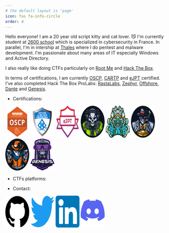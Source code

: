 ```yaml
---
# the default layout is 'page'
icon: fas fa-info-circle
order: 4
---
```


Hello everyone! I am a 20 year old script kitty and cat lover. 😼  I'm currently student at [2600 school](https://ecole2600.com/) which is specialized in cybersecurity in France. In parallel, I'm in intership at [Thales](https://www.thalesgroup.com/) where I do pentest and malware development. I'm passionate about many areas of IT especially Windows and Active Directory.

I also really like doing CTFs particularly on [Root Me](https://www.root-me.org/nuts7) and [Hack The Box](https://app.hackthebox.com/profile/428983).

In terms of certifications, I am currently [OSCP](https://www.credential.net/686f2429-9ff5-41c9-96f0-ddff36da4d1d), [CARTP](https://www.credential.net/bed78a6e-5045-40f0-b6d0-0ef12bcbf659) and [eJPT](https://verified.elearnsecurity.com/certificates/22f21296-0c5d-4ed2-9756-2afec4342845) certified. I've also completed Hack The Box ProLabs: [RastaLabs](https://www.linkedin.com/in/th%C3%A9o-chiles/overlay/1635518790726/single-media-viewer/?profileId=ACoAADT0-YEBqwHhA1HIRlRpqcjgpH9-PV3P86E), [Zephyr](https://www.linkedin.com/in/th%C3%A9o-chiles/overlay/1635516653561/single-media-viewer/?profileId=ACoAADT0-YEBqwHhA1HIRlRpqcjgpH9-PV3P86E), [Offshore](https://www.linkedin.com/in/th%C3%A9o-chiles/overlay/1635516655299/single-media-viewer/?profileId=ACoAADT0-YEBqwHhA1HIRlRpqcjgpH9-PV3P86E), [Dante](https://www.linkedin.com/in/th%C3%A9o-chiles/details/featured/1635516657103/single-media-viewer/?profileId=ACoAADT0-YEBqwHhA1HIRlRpqcjgpH9-PV3P86E) and [Genesis](https://www.linkedin.com/in/th%C3%A9o-chiles/details/featured/1635516651986/single-media-viewer/?profileId=ACoAADT0-YEBqwHhA1HIRlRpqcjgpH9-PV3P86E).

- Certifications:

<a alt="OSCP" href="https://www.credential.net/686f2429-9ff5-41c9-96f0-ddff36da4d1d"><img alt="OSCP" src="/assets/img/OSCP.png" height="100" width="75"/></a>
<a alt="CARTP" href="https://www.credential.net/bed78a6e-5045-40f0-b6d0-0ef12bcbf659"><img alt="CARTP" src="/assets/img/CARTP.png" height="100" width="75"/></a>
<a alt="eJPT" href="https://verified.elearnsecurity.com/certificates/22f21296-0c5d-4ed2-9756-2afec4342845"><img alt="eJPT" src="/assets/img/eJPT.png" height="100" width="75"/></a>
<a alt="RastaLabs" href="https://www.linkedin.com/in/th%C3%A9o-chiles/overlay/1635518790726/single-media-viewer/?profileId=ACoAADT0-YEBqwHhA1HIRlRpqcjgpH9-PV3P86E"><img alt="RastaLabs" src="/assets/img/RastaLabs.png" height="100" width="75"/></a>
<a alt="Zephyr" href="https://www.linkedin.com/in/th%C3%A9o-chiles/overlay/1635516653561/single-media-viewer/?profileId=ACoAADT0-YEBqwHhA1HIRlRpqcjgpH9-PV3P86E"><img alt="Zephyr" src="/assets/img/Zephyr.png" height="100" width="75"/></a>
<a alt="Offshore" href="https://www.linkedin.com/in/th%C3%A9o-chiles/overlay/1635516655299/single-media-viewer/?profileId=ACoAADT0-YEBqwHhA1HIRlRpqcjgpH9-PV3P86E"><img alt="Offshore" src="/assets/img/Offshore.png" height="100" width="75"/></a>
<a alt="Dante" href="https://www.linkedin.com/in/th%C3%A9o-chiles/details/featured/1635516657103/single-media-viewer/?profileId=ACoAADT0-YEBqwHhA1HIRlRpqcjgpH9-PV3P86E"><img alt="Dante" src="/assets/img/Dante.png" height="100" width="75"/></a>
<a alt="Genesis" href="https://www.linkedin.com/in/th%C3%A9o-chiles/details/featured/1635516651986/single-media-viewer/?profileId=ACoAADT0-YEBqwHhA1HIRlRpqcjgpH9-PV3P86E"><img alt="Genesis" src="/assets/img/Genesis.png" height="100" width="75"/></a>

- CTFs platforms:

<p><script src="https://root-me-badge.cloud.duboc.xyz/storage_clients/17a4f0585b5ece55a6fa55ee5d2c97c8/badge.js"></script></p>
<p><script src="https://www.hackthebox.eu/badge/428983"></script></p>

- Contact:

<a alt="Github" href="https://github.com/nuts7/"><img alt="Github" src="/assets/img/Github.png" height="100" width="75"/></a>
<a alt="Twitter" href="https://twitter.com/__nuts7"><img alt="Twitter" src="/assets/img/Twitter.png" height="100" width="75"/></a>
<a alt="Linkedin" href="https://www.linkedin.com/in/th%C3%A9o-chiles"><img alt="Linkedin" src="/assets/img/Linkedin.png" height="100" width="75"/></a>
<a alt="Discord" href="https://discordapp.com/users/704579147351195659"><img alt="Discord" src="/assets/img/Discord.png" height="100" width="75"/></a>